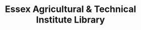 ---
layout: repo
title: "Essex Agricultural & Technical Institute Library"
id: 17884
permalink: repos/17884/
---